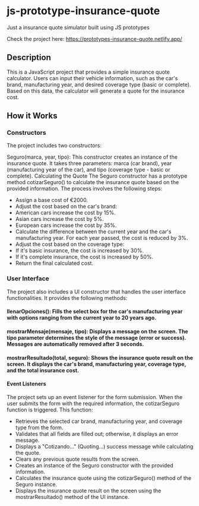 # js-prototype-insurance-quote
Just a insurance quote simulator built using JS prototypes

Check the project here: https://prototypes-insurance-quote.netlify.app/

## Description
This is a JavaScript project that provides a simple insurance quote calculator. Users can input their vehicle information, such as the car's brand, manufacturing year, and desired coverage type (basic or complete). Based on this data, the calculator will generate a quote for the insurance cost.

## How it Works

### Constructors
The project includes two constructors:

Seguro(marca, year, tipo): This constructor creates an instance of the insurance quote. It takes three parameters: marca (car brand), year (manufacturing year of the car), and tipo (coverage type - basic or complete).
Calculating the Quote
The Seguro constructor has a prototype method cotizarSeguro() to calculate the insurance quote based on the provided information. The process involves the following steps:

- Assign a base cost of €2000.
- Adjust the cost based on the car's brand:
- American cars increase the cost by 15%.
- Asian cars increase the cost by 5%.
- European cars increase the cost by 35%.
- Calculate the difference between the current year and the car's manufacturing year. For each year passed, the cost is reduced by 3%.
- Adjust the cost based on the coverage type:
- If it's basic insurance, the cost is increased by 30%.
- If it's complete insurance, the cost is increased by 50%.
- Return the final calculated cost.

### User Interface
The project also includes a UI constructor that handles the user interface functionalities. It provides the following methods:

#### llenarOpciones(): Fills the select box for the car's manufacturing year with options ranging from the current year to 20 years ago.

#### mostrarMensaje(mensaje, tipo): Displays a message on the screen. The tipo parameter determines the style of the message (error or success). Messages are automatically removed after 3 seconds.

#### mostrarResultado(total, seguro): Shows the insurance quote result on the screen. It displays the car's brand, manufacturing year, coverage type, and the total insurance cost.

#### Event Listeners
The project sets up an event listener for the form submission. When the user submits the form with the required information, the cotizarSeguro function is triggered. This function:

- Retrieves the selected car brand, manufacturing year, and coverage type from the form.
- Validates that all fields are filled out; otherwise, it displays an error message.
- Displays a "Cotizando..." (Quoting...) success message while calculating the quote.
- Clears any previous quote results from the screen.
- Creates an instance of the Seguro constructor with the provided information.
- Calculates the insurance quote using the cotizarSeguro() method of the Seguro instance.
- Displays the insurance quote result on the screen using the mostrarResultado() method of the UI instance.

